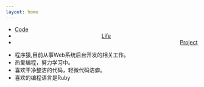 ```yaml
---
layout: home
---
```


<div class="index-content blog">
	<div class="section">
		<ul class="artical-cate">
			<li class="on"><a href="/"><span>Code</span></a></li>
			<li style="text-align:center"><a href="/life"><span>Life</span></a></li>
			<li style="text-align:right"><a href="/project"><span>Project</span></a></li>
		</ul>
		<div class="cate-bar"><span id="cateBar"></span></div>
		<ul class="artical-list">
			<li> 程序猿,目前从事Web系统后台开发的相关工作。</li>
			<li> 热爱编程，努力学习中。</li>
			<li> 喜欢干净整洁的代码，轻微代码洁癖。</li>
			<li> 喜欢的编程语言是Ruby </li>
		</ul>
	</div>
	<div class="aside">
	</div>
</div>
